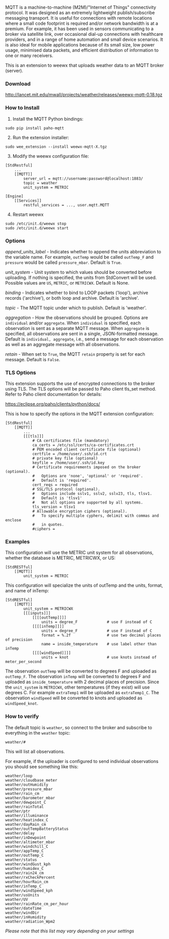 MQTT is a machine-to-machine (M2M)/"Internet of Things" connectivity protocol. It was designed as an extremely lightweight publish/subscribe messaging transport. It is useful for connections with remote locations where a small code footprint is required and/or network bandwidth is at a premium. For example, it has been used in sensors communicating to a broker via satellite link, over occasional dial-up connections with healthcare providers, and in a range of home automation and small device scenarios. It is also ideal for mobile applications because of its small size, low power usage, minimised data packets, and efficient distribution of information to one or many receivers.

This is an extension to weewx that uploads weather data to an MQTT broker (server).

### Download

http://lancet.mit.edu/mwall/projects/weather/releases/weewx-mqtt-0.18.tgz


### How to Install

1.  Install the MQTT Python bindings:

```
sudo pip install paho-mqtt
```

2.  Run the extension installer:

```
sudo wee_extension --install weewx-mqtt-X.tgz
```

3.  Modify the weewx configuration file: 

```
[StdRestful]
    ...
    [[MQTT]]
        server_url = mqtt://username:password@localhost:1883/
        topic = weather
        unit_system = METRIC
```
```
[Engine]
    [[Services]]
        restful_services = ..., user.mqtt.MQTT
```

4.  Restart weewx

```
sudo /etc/init.d/weewx stop
sudo /etc/init.d/weewx start
```

### Options

_append_units_label_ - Indicates whether to append the units abbreviation to the variable name.  For example, `outTemp` would be called `outTemp_F` and `pressure` would be called `pressure_mbar`.  Default is `True`.

_unit_system_ - Unit system to which values should be converted before uploading.  If nothing is specified, the units from StdConvert will be used.  Possible values are `US`, `METRIC`, or `METRICWX`.  Default is None.

_binding_ - Indicates whether to bind to LOOP packets ('loop'), archive records ('archive'), or both loop and archive.  Default is 'archive'.

_topic_ - The MQTT topic under which to publish.  Default is 'weather'.

_aggregation_ - How the observations should be grouped.  Options are `individual` and/or `aggregate`.  When `individual` is specified, each observation is sent as a separate MQTT message.  When `aggregate` is specified, all observations are sent in a single, JSON-formatted message.  Default is `individual, aggregate`, i.e., send a message for each observation as well as an aggregate message with all observations.

_retain_ - When set to `True`, the MQTT `retain` property is set for each message.  Default is `False`.


### TLS Options

This extension supports the use of encrypted connections to the broker using TLS.  The TLS options will be passed to Paho client tls_set method.  Refer to Paho client documentation for details:

https://eclipse.org/paho/clients/python/docs/

This is how to specify the options in the MQTT extension configuration:
```
[StdRestful]
    [[MQTT]]
        ...
        [[[tls]]]
            # CA certificates file (mandatory)
            ca_certs = /etc/ssl/certs/ca-certificates.crt
            # PEM encoded client certificate file (optional)
            certfile = /home/user/.ssh/id.crt
            # private key file (optional)
            keyfile = /home/user/.ssh/id.key
            # Certificate requirements imposed on the broker (optional).
            #   Options are 'none', 'optional' or 'required'.
            #   Default is 'required'.
            cert_reqs = required
            # SSL/TLS protocol (optional).
            #   Options include sslv1, sslv2, sslv23, tls, tlsv1.
            #   Default is 'tlsv1'
            #   Not all options are supported by all systems.
            tls_version = tlsv1
            # Allowable encryption ciphers (optional).
            #   To specify multiple cyphers, delimit with commas and enclose
            #   in quotes.
            #ciphers =
```


### Examples

This configuration will use the METRIC unit system for all observations, whether the database is METRIC, METRICWX, or US:

```
[StdRESTful]
    [[MQTT]]
        unit_system = METRIC
```

This configuration will specialize the units of outTemp and the units, format, and name of inTemp:

```
[StdRESTful]
    [[MQTT]]
        unit_system = METRICWX
        [[[inputs]]]
            [[[[outTemp]]]]
                units = degree_F             # use F instead of C
            [[[[inTemp]]]]
                units = degree_F             # use F instead of C
                format = %.2f                # use two decimal places of precision
                name = inside_temperature    # use label other than inTemp
            [[[[windSpeed]]]]
                units = knot                 # use knots instead of meter_per_second
```

The observation `outTemp` will be converted to degrees F and uploaded as `outTemp_F`.  The observation `inTemp` will be converted to degrees F and uploaded as `inside_temperature` with 2 decimal places of precision.  Since the `unit_system` is `METRICWX`, other temperatures (if they exist) will use degrees C.  For example `extraTemp1` will be uploaded as `extraTemp1_C`.  The observation `windSpeed` will be converted to knots and uploaded as `windSpeed_knot`.


### How to verify

The default topic is `weather`, so connect to the broker and subscribe to everything in the `weather` topic:

```
weather/#
```

This will list all observations.

For example, if the uploader is configured to send individual observations you should see something like this:

```
weather/loop
weather/cloudbase_meter
weather/outHumidity
weather/pressure_mbar
weather/rain_cm
weather/barometer_mbar
weather/dewpoint_C
weather/rainTotal
weather/ptr
weather/illuminance
weather/heatindex_C
weather/dayRain_cm
weather/outTempBatteryStatus
weather/delay
weather/inDewpoint
weather/altimeter_mbar
weather/windchill_C
weather/appTemp_C
weather/outTemp_C
weather/status
weather/windGust_kph
weather/humidex_C
weather/rain24_cm
weather/rxCheckPercent
weather/hourRain_cm
weather/inTemp_C
weather/windSpeed_kph
weather/usUnits
weather/UV
weather/rainRate_cm_per_hour
weather/dateTime
weather/windDir
weather/inHumidity
weather/radiation_Wpm2
```
_Please note that this list may vary depending on your settings_

